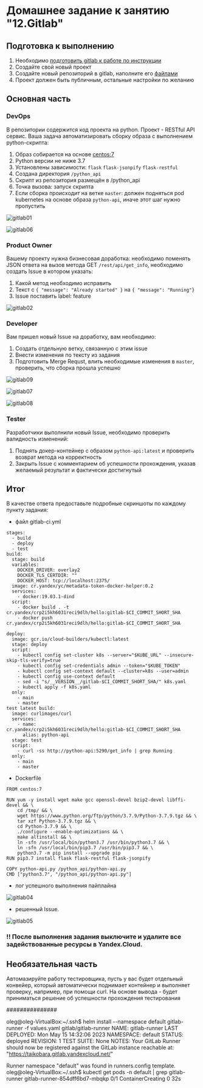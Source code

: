 # Домашнее задание к занятию "12.Gitlab"

## Подготовка к выполнению

1. Необходимо [подготовить gitlab к работе по инструкции](https://cloud.yandex.ru/docs/tutorials/infrastructure-management/gitlab-containers)
2. Создайте свой новый проект
3. Создайте новый репозиторий в gitlab, наполните его [файлами](./repository)
4. Проект должен быть публичным, остальные настройки по желанию

## Основная часть

### DevOps

В репозитории содержится код проекта на python. Проект - RESTful API сервис. Ваша задача автоматизировать сборку образа с выполнением python-скрипта:
1. Образ собирается на основе [centos:7](https://hub.docker.com/_/centos?tab=tags&page=1&ordering=last_updated)
2. Python версии не ниже 3.7
3. Установлены зависимости: `flask` `flask-jsonpify` `flask-restful`
4. Создана директория `/python_api`
5. Скрипт из репозитория размещён в /python_api
6. Точка вызова: запуск скрипта
7. Если сборка происходит на ветке `master`: должен подняться pod kubernetes на основе образа `python-api`, иначе этот шаг нужно пропустить

![gitlab01](9-06-01.png)

![gitlab06](9-06-06.png)



### Product Owner

Вашему проекту нужна бизнесовая доработка: необходимо поменять JSON ответа на вызов метода GET `/rest/api/get_info`, необходимо создать Issue в котором указать:
1. Какой метод необходимо исправить
2. Текст с `{ "message": "Already started" }` на `{ "message": "Running"}`
3. Issue поставить label: feature

![gitlab02](9-06-02.png)

### Developer

Вам пришел новый Issue на доработку, вам необходимо:
1. Создать отдельную ветку, связанную с этим issue
2. Внести изменения по тексту из задания
3. Подготовить Merge Requst, влить необходимые изменения в `master`, проверить, что сборка прошла успешно

![gitlab09](9-06-09.png)

![gitlab07](9-06-07.png)

![gitlab08](9-06-08.png)

### Tester

Разработчики выполнили новый Issue, необходимо проверить валидность изменений:
1. Поднять докер-контейнер с образом `python-api:latest` и проверить возврат метода на корректность
2. Закрыть Issue с комментарием об успешности прохождения, указав желаемый результат и фактически достигнутый

## Итог

В качестве ответа предоставьте подробные скриншоты по каждому пункту задания:
- файл gitlab-ci.yml

```commandline
stages:
  - build
  - deploy
  - test
build:
  stage: build
  variables:
    DOCKER_DRIVER: overlay2
    DOCKER_TLS_CERTDIR: ""
    DOCKER_HOST: tcp://localhost:2375/
  image: cr.yandex/yc/metadata-token-docker-helper:0.2
  services:
    - docker:19.03.1-dind
  script:
    - docker build . -t cr.yandex/crp2i5kh6031reci9dlh/hello:gitlab-$CI_COMMIT_SHORT_SHA
    - docker push cr.yandex/crp2i5kh6031reci9dlh/hello:gitlab-$CI_COMMIT_SHORT_SHA

deploy:
  image: gcr.io/cloud-builders/kubectl:latest
  stage: deploy
  script:
    - kubectl config set-cluster k8s --server="$KUBE_URL" --insecure-skip-tls-verify=true
    - kubectl config set-credentials admin --token="$KUBE_TOKEN"
    - kubectl config set-context default --cluster=k8s --user=admin
    - kubectl config use-context default
    - sed -i "s/__VERSION__/gitlab-$CI_COMMIT_SHORT_SHA/" k8s.yaml
    - kubectl apply -f k8s.yaml
  only:
    - main
    - master
test latest build:
  image: curlimages/curl
  services:
    - name: cr.yandex/crp2i5kh6031reci9dlh/hello:gitlab-$CI_COMMIT_SHORT_SHA
      alias: python-api
  stage: test
  script:
    - curl -ss http://python-api:5290/get_info | grep Running
  only:
    - main
    - master

```

- Dockerfile

```
FROM centos:7

RUN yum -y install wget make gcc openssl-devel bzip2-devel libffi-devel && \
    cd /tmp/ && \
    wget https://www.python.org/ftp/python/3.7.9/Python-3.7.9.tgz && \
    tar xzf Python-3.7.9.tgz && \
    cd Python-3.7.9 && \
    ./configure --enable-optimizations && \
    make altinstall && \
    ln -sfn /usr/local/bin/python3.7 /usr/bin/python3.7 && \
    ln -sfn /usr/local/bin/pip3.7 /usr/bin/pip3.7 && \
    python3.7 -m pip install --upgrade pip
RUN pip3.7 install flask flask-restful flask-jsonpify

COPY python-api.py /python_api/python-api.py
CMD ["python3.7", "/python_api/python-api.py"]
```

- лог успешного выполнения пайплайна

![gitlab04](9-06-04.png)

- решенный Issue.

![gitlab05](9-06-05.png)

### :bangbang: После выполнения задания выключите и удалите все задействованные ресурсы в Yandex.Cloud.

## Необязательная часть

Автомазируйте работу тестировщика, пусть у вас будет отдельный конвейер, который автоматически поднимает контейнер и выполняет проверку, например, при помощи curl. На основе вывода - будет приниматься решение об успешности прохождения тестирования


###############

oleg@oleg-VirtualBox:~/.ssh$ helm install --namespace default gitlab-runner -f values.yaml gitlab/gitlab-runner
NAME: gitlab-runner
LAST DEPLOYED: Mon May 15 14:32:06 2023
NAMESPACE: default
STATUS: deployed
REVISION: 1
TEST SUITE: None
NOTES:
Your GitLab Runner should now be registered against the GitLab instance reachable at: "https://taikobara.gitlab.yandexcloud.net/"

Runner namespace "default" was found in runners.config template.
oleg@oleg-VirtualBox:~/.ssh$ kubectl get pods -n default | grep gitlab-runner
gitlab-runner-854dff6bd7-mbqkp   0/1     ContainerCreating   0          32s

